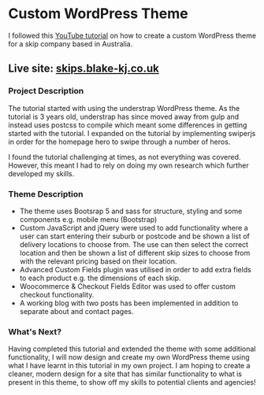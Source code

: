# Custom WordPress Theme

I followed this [YouTube tutorial](https://www.youtube.com/watch?v=cLhnubqavDg) on how to create a custom WordPress theme for a skip company based in Australia.

## Live site: [skips.blake-kj.co.uk](https://skips.blake-kj.co.uk/)

### Project Description

The tutorial started with using the understrap WordPress theme. As the tutorial is 3 years old, understrap has since moved away from gulp and instead uses postcss to compile which meant some differences in getting started with the tutorial. I expanded on the tutorial by implementing swiperjs in order for the homepage hero to swipe through a number of heros.

I found the tutorial challenging at times, as not everything was covered. However, this meant I had to rely on doing my own research which further developed my skills.

### Theme Description

- The theme uses Bootsrap 5 and sass for structure, styling and some components e.g. mobile menu (Bootstrap)
- Custom JavaScript and jQuery were used to add functionality where a user can start entering their suburb or postcode and be shown a list of delivery locations to choose from. The use can then select the correct location and then be shown a list of different skip sizes to choose from with the relevant pricing based on their location.
- Advanced Custom Fields plugin was utilised in order to add extra fields to each product e.g. the dimensions of each skip.
- Woocommerce & Checkout Fields Editor was used to offer custom checkout functionality.
- A working blog with two posts has been implemented in addition to separate about and contact pages.

### What's Next?

Having completed this tutorial and extended the theme with some additional functionality, I will now design and create my own WordPress theme using what I have learnt in this tutorial in my own project. I am hoping to create a cleaner, modern design for a site that has similar functionality to what is present in this theme, to show off my skills to potential clients and agencies!